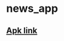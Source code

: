 # news_app
## [Apk link](https://drive.google.com/file/d/1DPHbAo07BLKEOoXVdS-zqQfZXC9cSNxk/view?usp=sharing)
